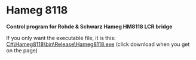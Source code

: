 # Hameg 8118
**Control program for Rohde &amp; Schwarz Hameg HM8118 LCR bridge**

If you only want the executable file, it is this: [C#\Hameg8118\bin\Release\Hameg8118.exe](https://github.com/kaktus85/Hameg8118/blob/master/C%23/Hameg8118/bin/Release/Hameg8118.exe) (click download when you get on the page)
